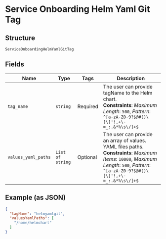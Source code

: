 
# Service Onboarding Helm Yaml Git Tag

## Structure

`ServiceOnboardingHelmYamlGitTag`

## Fields

| Name | Type | Tags | Description |
|  --- | --- | --- | --- |
| `tag_name` | `string` | Required | The user can provide tagName to the Helm chart.<br>**Constraints**: *Maximum Length*: `500`, *Pattern*: `^[a-zA-Z0-9?$@#()\[\]'!,+\-=_:.&*%\s\/]+$` |
| `values_yaml_paths` | `List of string` | Optional | The user can provide an array of values. YAML files paths.<br>**Constraints**: *Maximum Items*: `10000`, *Maximum Length*: `500`, *Pattern*: `^[a-zA-Z0-9?$@#()\[\]'!,+\-=_:.&*%\s\/]+$` |

## Example (as JSON)

```json
{
  "tagName": "helmyamlgit",
  "valuesYamlPaths": [
    "/home/helmchart"
  ]
}
```

